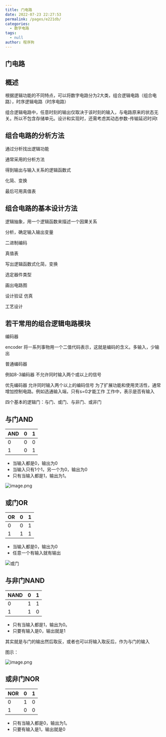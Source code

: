 ```yaml
---
title: 门电路
date: 2022-07-23 22:27:53
permalink: /pages/e221db/
categories: 
  - 数字电路
tags: 
  - null
author: 程序狗
---
```

## 门电路

## 概述

根据逻辑功能的不同特点，可以将数字电路分为2大类，组合逻辑电路（组合电路），时序逻辑电路（时序电路）

组合逻辑电路中，任意时刻的输出仅取决于该时刻的输入，与电路原来的状态无关。所以不包含存储单元。设计和实现时，还需考虑其动态参数-传输延迟时间t



## 组合电路的分析方法

通过分析找出逻辑功能

通常采用的分析方法


得到输出与输入关系的逻辑函数式

化简、变换

最后可用真值表



## 组合电路的基本设计方法

逻辑抽象，用一个逻辑函数来描述一个因果关系

分析，确定输入输出变量

二进制编码

真值表



写出逻辑函数式化简，变换

选定器件类型

画出电路图

设计验证  仿真

工艺设计



## 若干常用的组合逻辑电路模块

编码器

encoder 将一系列事物用一个二值代码表示，这就是编码的含义。多输入，少输出

普通编码器

例如8-3编码器  不允许同时输入两个或以上的信号

优先编码器  允许同时输入两个以上的编码信号  为了扩展功能和使用灵活性，通常增加控制电路。例如选通输入端，只有s=0才能工作  工作中，表示是否有输入


四个基本的逻辑门：与门、或门、与非门、或非门



## 与门AND

| AND | 0 | 1 |
| ----- | --- | --- |
| 0   | 0 | 0 |
| 1   | 0 | 1 |

* 当输入都是0，输出为0
* 当输入只有1个1，另一个为0，输出为0
* 只有当输入都是1，输出为1。

![image.png](assets/image-20220320201205-vv5lu0v.png "与门")



## 或门OR

| OR | 0 | 1 |
| ---- | --- | --- |
| 0  | 0 | 1 |
| 1  | 1 | 1 |

* 当输入都是0，输出为0
* 任意一个有输入就有输出

![或门](assets/image-20220320201129-opkgzwo.png "或门")



## 与非门NAND

| NAND | 0 | 1 |
| ------ | --- | --- |
| 0    | 1 | 1 |
| 1    | 1 | 0 |

* 只有当输入都是1，输出为0。
* 只要有输入是0，输出就是1

其实就是与门的输出然后取反，或者也可以将输入取反后，作为与门的输入


图示：

![image.png](assets/image-20220320201033-om3kez8.png "与非门")



## 或非门NOR

| NOR | 0 | 1 |
| ----- | --- | --- |
| 0   | 1 | 0 |
| 1   | 0 | 0 |

* 只有当输入都是0，输出为1。
* 只要有输入是1，输出就是0